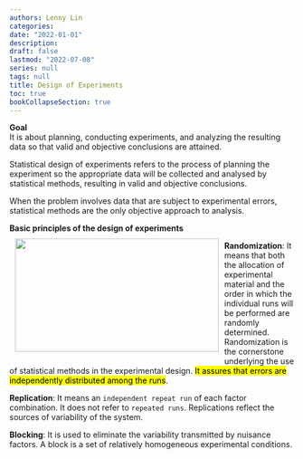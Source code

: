 ```yaml
---
authors: Lenny Lin
categories:
date: "2022-01-01"
description:
draft: false
lastmod: "2022-07-08"
series: null
tags: null
title: Design of Experiments
toc: true
bookCollapseSection: true
---
```


**Goal**  
It is about planning, conducting experiments, and analyzing the resulting data so that valid and objective conclusions are attained.  


Statistical design of experiments refers to the process of planning the experiment so the appropriate data will be collected and analysed by statistical methods, resulting in valid and objective conclusions.  

When the problem involves data that are subject to experimental errors, statistical methods are the only objective approach to analysis.

**Basic principles of the design of experiments**  
<img width ="360" height= "200" src = "/docs/images/Screenshot 2022-07-08 185857.png" style ="float: left" HSPACE="10" VSPACE="10"/>

**Randomization**:  It means that both the allocation of experimental material and the order in which the individual runs will be performed are randomly determined.  
Randomization is the cornerstone underlying the use of statistical methods in the experimental design.  <mark>It assures that errors are independently distributed among the runs</mark>.  

**Replication**:  It means an `independent repeat run` of each factor combination.  It does not refer to `repeated runs`.  Replications reflect the sources of variability of the system.  

**Blocking**:  It is used to eliminate the variability transmitted by nuisance factors.  A block is a set of relatively homogeneous experimental conditions.   

<!--more-->

